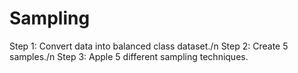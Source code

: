 # Sampling
Step 1: Convert data into balanced class dataset./n
Step 2: Create 5 samples./n
Step 3: Apple 5 different sampling techniques. 
